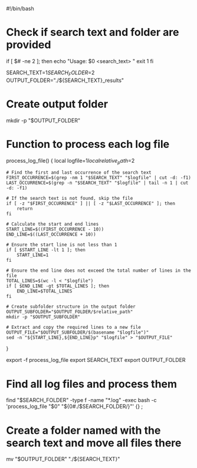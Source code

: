 #!/bin/bash

# Check if search text and folder are provided
if [ $# -ne 2 ]; then
    echo "Usage: $0 <search_text> <folder>"
    exit 1
fi

SEARCH_TEXT=$1
SEARCH_FOLDER=$2
OUTPUT_FOLDER="./${SEARCH_TEXT}_results"

# Create output folder
mkdir -p "$OUTPUT_FOLDER"

# Function to process each log file
process_log_file() {
    local logfile=$1
    local relative_path=$2

    # Find the first and last occurrence of the search text
    FIRST_OCCURRENCE=$(grep -nm 1 "$SEARCH_TEXT" "$logfile" | cut -d: -f1)
    LAST_OCCURRENCE=$(grep -n "$SEARCH_TEXT" "$logfile" | tail -n 1 | cut -d: -f1)

    # If the search text is not found, skip the file
    if [ -z "$FIRST_OCCURRENCE" ] || [ -z "$LAST_OCCURRENCE" ]; then
        return
    fi

    # Calculate the start and end lines
    START_LINE=$((FIRST_OCCURRENCE - 10))
    END_LINE=$((LAST_OCCURRENCE + 10))

    # Ensure the start line is not less than 1
    if [ $START_LINE -lt 1 ]; then
        START_LINE=1
    fi

    # Ensure the end line does not exceed the total number of lines in the file
    TOTAL_LINES=$(wc -l < "$logfile")
    if [ $END_LINE -gt $TOTAL_LINES ]; then
        END_LINE=$TOTAL_LINES
    fi

    # Create subfolder structure in the output folder
    OUTPUT_SUBFOLDER="$OUTPUT_FOLDER/$relative_path"
    mkdir -p "$OUTPUT_SUBFOLDER"

    # Extract and copy the required lines to a new file
    OUTPUT_FILE="$OUTPUT_SUBFOLDER/$(basename "$logfile")"
    sed -n "${START_LINE},${END_LINE}p" "$logfile" > "$OUTPUT_FILE"
}

export -f process_log_file
export SEARCH_TEXT
export OUTPUT_FOLDER

# Find all log files and process them
find "$SEARCH_FOLDER" -type f -name "*.log" -exec bash -c 'process_log_file "$0" "${0#./$SEARCH_FOLDER/}"' {} \;

# Create a folder named with the search text and move all files there
mv "$OUTPUT_FOLDER" "./${SEARCH_TEXT}"
